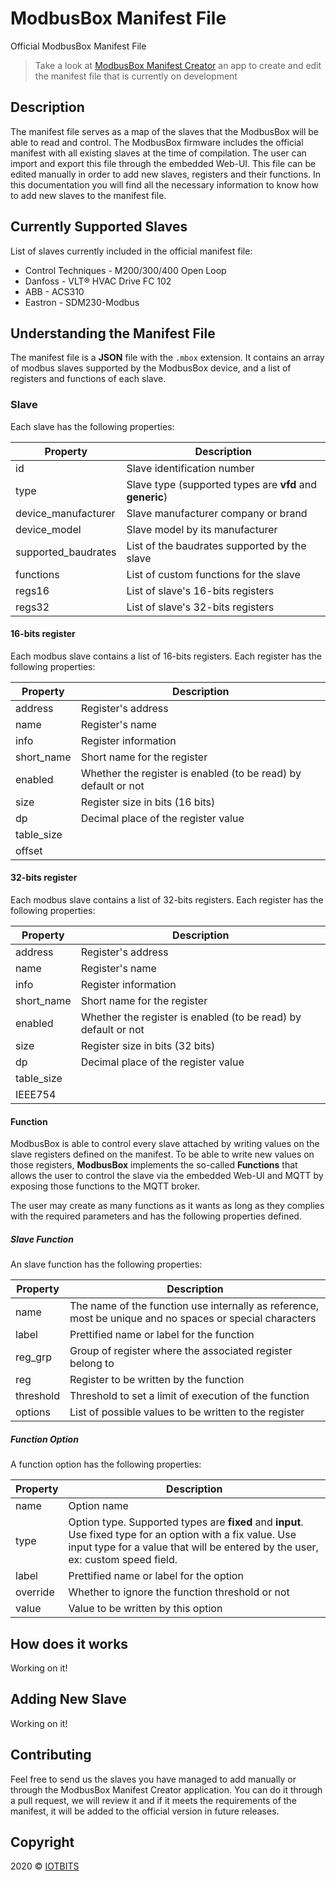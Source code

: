 # ModbusBox Manifest File
Official ModbusBox Manifest File

> Take a look at [ModbusBox Manifest Creator](https://github.com/iotbits-us/mbox-manifest-creator) an app to create and edit the manifest file that is currently on development



## Description

The manifest file serves as a map of the slaves that the ModbusBox will be able to read and control. The ModbusBox firmware includes the official manifest with all existing slaves at the time of compilation. The user can import and export this file through the embedded Web-UI. This file can be edited manually in order to add new slaves, registers and their functions. In this documentation you will find all the necessary information to know how to add new slaves to the manifest file.

## Currently Supported Slaves

List of slaves currently included in the official manifest file:

* Control Techniques - M200/300/400 Open Loop
* Danfoss - VLT® HVAC Drive FC 102
* ABB - ACS310
* Eastron - SDM230-Modbus

## Understanding the Manifest File

The manifest file is a **JSON** file with the `.mbox` extension. It contains an array of modbus slaves supported by the ModbusBox device, and a list of registers and functions of each slave. 

### Slave

Each slave has the following properties:

| Property            | Description                                              |
| ------------------- | -------------------------------------------------------- |
| id                  | Slave identification number                              |
| type                | Slave type (supported types are **vfd** and **generic**) |
| device_manufacturer | Slave manufacturer company or brand                      |
| device_model        | Slave model by its manufacturer                          |
| supported_baudrates | List of the baudrates supported by the slave             |
| functions           | List of custom functions for the slave                   |
| regs16              | List of slave's 16-bits registers                        |
| regs32              | List of slave's 32-bits registers                        |

#### 16-bits register

Each modbus slave contains a list of 16-bits registers. Each register has the following properties:

| Property   | Description                                                  |
| ---------- | ------------------------------------------------------------ |
| address    | Register's address                                           |
| name       | Register's name                                              |
| info       | Register information                                         |
| short_name | Short name for the register                                  |
| enabled    | Whether the register is enabled (to be read) by default or not |
| size       | Register size in bits (16 bits)                              |
| dp         | Decimal place of the register value                          |
| table_size |                                                              |
| offset     |                                                              |

#### 32-bits register

Each modbus slave contains a list of 32-bits registers. Each register has the following properties:

| Property   | Description                                                  |
| ---------- | ------------------------------------------------------------ |
| address    | Register's address                                           |
| name       | Register's name                                              |
| info       | Register information                                         |
| short_name | Short name for the register                                  |
| enabled    | Whether the register is enabled (to be read) by default or not |
| size       | Register size in bits (32 bits)                              |
| dp         | Decimal place of the register value                          |
| table_size |                                                              |
| IEEE754    |                                                              |

#### Function

ModbusBox is able to control every slave attached by writing values on the slave registers defined on the manifest. To be able to write new values on those registers, **ModbusBox** implements the so-called **Functions** that allows the user to control the slave via the embedded Web-UI and MQTT by exposing those functions to the MQTT broker.

The user may create as many functions as it wants as long as they complies with the required parameters and has the following properties defined.

##### Slave Function

An slave function has the following properties:

| Property  | Description                                                  |
| --------- | ------------------------------------------------------------ |
| name      | The name of the function use internally as reference, most be unique and no spaces or special characters |
| label     | Prettified name or label for the function                    |
| reg_grp   | Group of register where the associated register belong to    |
| reg       | Register to be written by the function                       |
| threshold | Threshold to set a limit of execution of the function        |
| options   | List of possible values to be written to the register        |

##### Function Option

A function option has the following properties:

| Property | Description                                                  |
| -------- | ------------------------------------------------------------ |
| name     | Option name                                                  |
| type     | Option type. Supported types are **fixed** and **input**. Use fixed type for an option with a fix value. Use input type for a value that will be entered by the user, ex: custom speed field. |
| label    | Prettified name or label for the option                      |
| override | Whether to ignore the function threshold or not              |
| value    | Value to be written by this option                           |

 

## How does it works

Working on it!



## Adding New Slave

Working on it!



## Contributing

Feel free to send us the slaves you have managed to add manually or through the ModbusBox Manifest Creator application. You can do it through a pull request, we will review it and if it meets the requirements of the manifest, it will be added to the official version in future releases.



## Copyright

2020 © [IOTBITS](https://iotbits.net/)